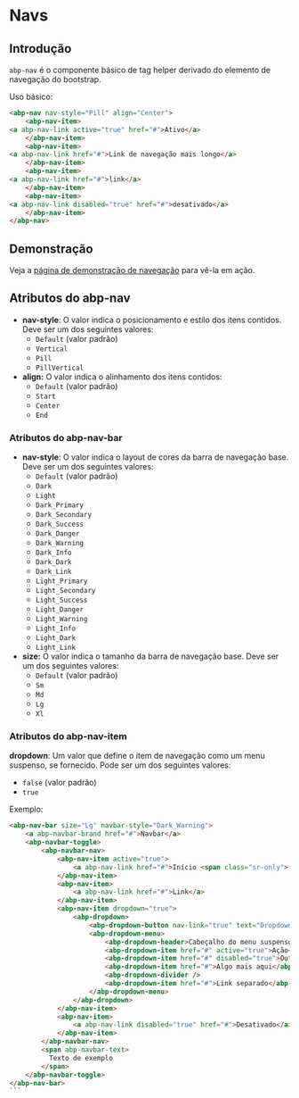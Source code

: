 # Navs

## Introdução

`abp-nav` é o componente básico de tag helper derivado do elemento de navegação do bootstrap.

Uso básico:

````html
<abp-nav nav-style="Pill" align="Center">
    <abp-nav-item>
<a abp-nav-link active="true" href="#">Ativo</a>
    </abp-nav-item>
    <abp-nav-item>
<a abp-nav-link href="#">Link de navegação mais longo</a>
    </abp-nav-item>
    <abp-nav-item>
<a abp-nav-link href="#">link</a>
    </abp-nav-item>
    <abp-nav-item>
<a abp-nav-link disabled="true" href="#">desativado</a>
    </abp-nav-item>
</abp-nav>
````

## Demonstração

Veja a [página de demonstração de navegação](https://bootstrap-taghelpers.abp.io/Components/Navs) para vê-la em ação.

## Atributos do abp-nav

- **nav-style**: O valor indica o posicionamento e estilo dos itens contidos. Deve ser um dos seguintes valores:
  * `Default` (valor padrão)
  * `Vertical`
  * `Pill`
  * `PillVertical`
- **align:** O valor indica o alinhamento dos itens contidos:
  * `Default` (valor padrão)
  * `Start`
  * `Center`
  * `End`

### Atributos do abp-nav-bar

- **nav-style**: O valor indica o layout de cores da barra de navegação base. Deve ser um dos seguintes valores:
  * `Default` (valor padrão)
  * `Dark`
  * `Light`
  * `Dark_Primary`
  * `Dark_Secondary`
  * `Dark_Success`
  * `Dark_Danger`
  * `Dark_Warning`
  * `Dark_Info`
  * `Dark_Dark`
  * `Dark_Link`
  * `Light_Primary`
  * `Light_Secondary`
  * `Light_Success`
  * `Light_Danger`
  * `Light_Warning`
  * `Light_Info`
  * `Light_Dark`
  * `Light_Link`
- **size:** O valor indica o tamanho da barra de navegação base. Deve ser um dos seguintes valores:
  * `Default` (valor padrão)
  * `Sm`
  * `Md`
  * `Lg`
  * `Xl`

### Atributos do abp-nav-item

**dropdown**: Um valor que define o item de navegação como um menu suspenso, se fornecido. Pode ser um dos seguintes valores:

* `false` (valor padrão)
* `true`

Exemplo:

````html
<abp-nav-bar size="Lg" navbar-style="Dark_Warning">
    <a abp-navbar-brand href="#">Navbar</a>
    <abp-navbar-toggle>
        <abp-navbar-nav>
            <abp-nav-item active="true">
                <a abp-nav-link href="#">Início <span class="sr-only">(atual)</span></a>
            </abp-nav-item>
            <abp-nav-item>
                <a abp-nav-link href="#">Link</a>
            </abp-nav-item>
            <abp-nav-item dropdown="true">
                <abp-dropdown>
                    <abp-dropdown-button nav-link="true" text="Dropdown" />
                    <abp-dropdown-menu>
                        <abp-dropdown-header>Cabeçalho do menu suspenso</abp-dropdown-header>
                        <abp-dropdown-item href="#" active="true">Ação</abp-dropdown-item>
                        <abp-dropdown-item href="#" disabled="true">Outra ação desativada</abp-dropdown-item>
                        <abp-dropdown-item href="#">Algo mais aqui</abp-dropdown-item>
                        <abp-dropdown-divider />
                        <abp-dropdown-item href="#">Link separado</abp-dropdown-item>
                    </abp-dropdown-menu>
                </abp-dropdown>
            </abp-nav-item>
            <abp-nav-item>
                <a abp-nav-link disabled="true" href="#">Desativado</a>
            </abp-nav-item>
        </abp-navbar-nav>            
        <span abp-navbar-text>
          Texto de exemplo
        </span>
    </abp-navbar-toggle>
</abp-nav-bar>
```